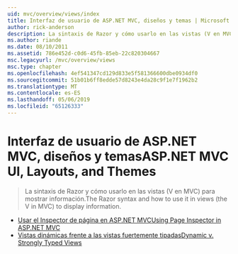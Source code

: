```yaml
---
uid: mvc/overview/views/index
title: Interfaz de usuario de ASP.NET MVC, diseños y temas | Microsoft Docs
author: rick-anderson
description: La sintaxis de Razor y cómo usarlo en las vistas (V en MVC) para mostrar información.
ms.author: riande
ms.date: 08/10/2011
ms.assetid: 786e452d-c0d6-45fb-85eb-22c820304667
msc.legacyurl: /mvc/overview/views
msc.type: chapter
ms.openlocfilehash: 4ef541347cd129d833e5f581366600dbe0934df0
ms.sourcegitcommit: 51b01b6ff8edde57d8243e4da28c9f1e7f1962b2
ms.translationtype: MT
ms.contentlocale: es-ES
ms.lasthandoff: 05/06/2019
ms.locfileid: "65126333"
---
```

# <a name="aspnet-mvc-ui-layouts-and-themes"></a><span data-ttu-id="272e9-103">Interfaz de usuario de ASP.NET MVC, diseños y temas</span><span class="sxs-lookup"><span data-stu-id="272e9-103">ASP.NET MVC UI, Layouts, and Themes</span></span>

> <span data-ttu-id="272e9-104">La sintaxis de Razor y cómo usarlo en las vistas (V en MVC) para mostrar información.</span><span class="sxs-lookup"><span data-stu-id="272e9-104">The Razor syntax and how to use it in views (the V in MVC) to display information.</span></span>

- [<span data-ttu-id="272e9-105">Usar el Inspector de página en ASP.NET MVC</span><span class="sxs-lookup"><span data-stu-id="272e9-105">Using Page Inspector in ASP.NET MVC</span></span>](using-page-inspector-in-aspnet-mvc.md)
- [<span data-ttu-id="272e9-106">Vistas dinámicas frente a las vistas fuertemente tipadas</span><span class="sxs-lookup"><span data-stu-id="272e9-106">Dynamic v. Strongly Typed Views</span></span>](dynamic-v-strongly-typed-views.md)
